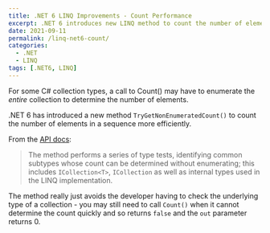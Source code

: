 ```yaml
---
title: .NET 6 LINQ Improvements - Count Performance
excerpt: .NET 6 introduces new LINQ method to count the number of elements in a sequence more efficiently.
date: 2021-09-11
permalink: /linq-net6-count/
categories:
  - .NET
  - LINQ
tags: [.NET6, LINQ]
---
```


For some C# collection types, a call to Count() may have to enumerate the *entire* collection to determine the number of elements.

.NET 6 has introduced a new method `TryGetNonEnumeratedCount()` to count the number of elements in a sequence more efficiently.

From the [API docs](https://docs.microsoft.com/en-us/dotnet/api/system.linq.enumerable.trygetnonenumeratedcount?view=net-6.0):

> The method performs a series of type tests, identifying common subtypes whose count can be determined without enumerating; this includes `ICollection<T>`, `ICollection` as well as internal types used in the LINQ implementation.

The method really just avoids the developer having to check the underlying type of a collection - you may still need to call `Count()` when it cannot determine the count quickly and so returns `false` and the `out` parameter returns 0.

